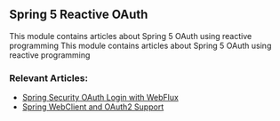 ## Spring 5 Reactive OAuth

This module contains articles about Spring 5 OAuth using reactive programming
This module contains articles about Spring 5 OAuth using reactive programming

### Relevant Articles: 

- [Spring Security OAuth Login with WebFlux](https://www.baeldung.com/spring-oauth-login-webflux)
- [Spring WebClient and OAuth2 Support](https://www.baeldung.com/spring-webclient-oauth2)
